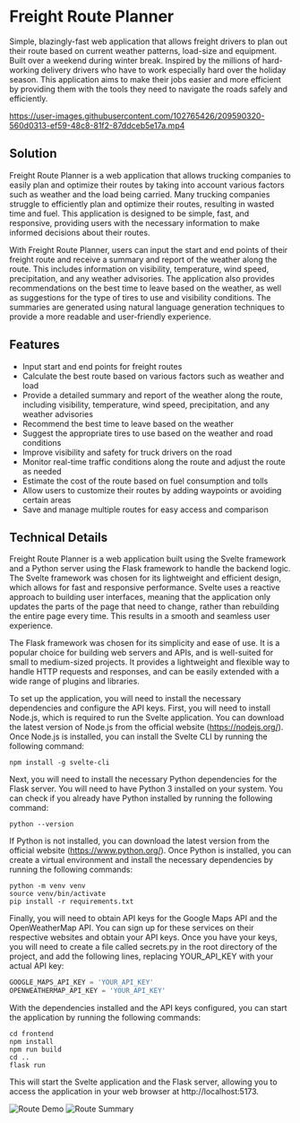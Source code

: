 # Freight Route Planner

Simple, blazingly-fast web application that allows freight drivers to plan out their route based on current weather patterns, load-size and equipment. Built over a weekend during winter break. Inspired by the millions of hard-working delivery drivers who have to work especially hard over the holiday season. This application aims to make their jobs easier and more efficient by providing them with the tools they need to navigate the roads safely and efficiently.

https://user-images.githubusercontent.com/102765426/209590320-560d0313-ef59-48c8-81f2-87ddceb5e17a.mp4




## Solution
Freight Route Planner is a web application that allows trucking companies to easily plan and optimize their routes by taking into account various factors such as weather and the load being carried. Many trucking companies struggle to efficiently plan and optimize their routes, resulting in wasted time and fuel. This application is designed to be simple, fast, and responsive, providing users with the necessary information to make informed decisions about their routes.

With Freight Route Planner, users can input the start and end points of their freight route and receive a summary and report of the weather along the route. This includes information on visibility, temperature, wind speed, precipitation, and any weather advisories. The application also provides recommendations on the best time to leave based on the weather, as well as suggestions for the type of tires to use and visibility conditions. The summaries are generated using natural language generation techniques to provide a more readable and user-friendly experience.

## Features
- Input start and end points for freight routes
- Calculate the best route based on various factors such as weather and load
- Provide a detailed summary and report of the weather along the route, including visibility, temperature, wind speed, precipitation, and any weather advisories
- Recommend the best time to leave based on the weather
- Suggest the appropriate tires to use based on the weather and road conditions
- Improve visibility and safety for truck drivers on the road
- Monitor real-time traffic conditions along the route and adjust the route as needed
- Estimate the cost of the route based on fuel consumption and tolls
- Allow users to customize their routes by adding waypoints or avoiding certain areas
- Save and manage multiple routes for easy access and comparison

## Technical Details
Freight Route Planner is a web application built using the Svelte framework and a Python server using the Flask framework to handle the backend logic. The Svelte framework was chosen for its lightweight and efficient design, which allows for fast and responsive performance. Svelte uses a reactive approach to building user interfaces, meaning that the application only updates the parts of the page that need to change, rather than rebuilding the entire page every time. This results in a smooth and seamless user experience.

The Flask framework was chosen for its simplicity and ease of use. It is a popular choice for building web servers and APIs, and is well-suited for small to medium-sized projects. It provides a lightweight and flexible way to handle HTTP requests and responses, and can be easily extended with a wide range of plugins and libraries.

To set up the application, you will need to install the necessary dependencies and configure the API keys. First, you will need to install Node.js, which is required to run the Svelte application. You can download the latest version of Node.js from the official website (https://nodejs.org/). Once Node.js is installed, you can install the Svelte CLI by running the following command:
```
npm install -g svelte-cli
```
Next, you will need to install the necessary Python dependencies for the Flask server. You will need to have Python 3 installed on your system. You can check if you already have Python installed by running the following command:
```
python --version
```
If Python is not installed, you can download the latest version from the official website (https://www.python.org/). Once Python is installed, you can create a virtual environment and install the necessary dependencies by running the following commands:
```
python -m venv venv
source venv/bin/activate
pip install -r requirements.txt
```
Finally, you will need to obtain API keys for the Google Maps API and the OpenWeatherMap API. You can sign up for these services on their respective websites and obtain your API keys. Once you have your keys, you will need to create a file called secrets.py in the root directory of the project, and add the following lines, replacing YOUR_API_KEY with your actual API key:
```javascript
GOOGLE_MAPS_API_KEY = 'YOUR_API_KEY'
OPENWEATHERMAP_API_KEY = 'YOUR_API_KEY'
```
With the dependencies installed and the API keys configured, you can start the application by running the following commands:
```
cd frontend
npm install
npm run build
cd ..
flask run
```
This will start the Svelte application and the Flask server, allowing you to access the application in your web browser at http://localhost:5173.

![Route Demo](https://user-images.githubusercontent.com/102765426/209590421-0c1d733b-62d1-4fda-8137-0f48815232df.png)
![Route Summary](https://user-images.githubusercontent.com/102765426/209590439-d0f4a2ce-80ea-4bc3-ac54-cb34b5e53cc3.png)






